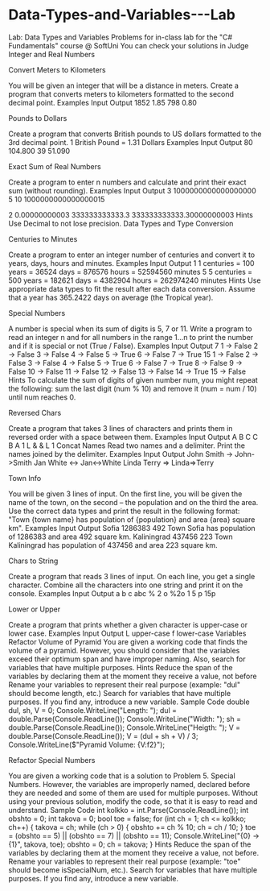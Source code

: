 # Data-Types-and-Variables---Lab
Lab: Data Types and Variables
Problems for in-class lab for the "C#  Fundamentals" course @ SoftUni
You can check your solutions in Judge
Integer and Real Numbers



Convert Meters to Kilometers



You will be given an integer that will be a distance in meters. Create a program that converts meters to kilometers formatted to the second decimal point.
Examples
Input	Output
1852	1.85
798	0.80



Pounds to Dollars



Create a program that converts British pounds to US dollars formatted to the 3rd decimal point.
1 British Pound = 1.31 Dollars
Examples
Input	Output
80	104.800
39	51.090



Exact Sum of Real Numbers



Create a program to enter n numbers and calculate and print their exact sum (without rounding).
Examples
Input	Output
3
1000000000000000000
5
10	1000000000000000015

2
0.00000000003
333333333333.3	333333333333.30000000003
Hints
Use Decimal to not lose precision.
Data Types and Type Conversion



Centuries to Minutes



Create a program to enter an integer number of centuries and convert it to years, days, hours and minutes.
Examples
Input	Output
1	1 centuries = 100 years = 36524 days = 876576 hours = 52594560 minutes
5	5 centuries = 500 years = 182621 days = 4382904 hours = 262974240 minutes
Hints
Use appropriate data types to fit the result after each data conversion.
Assume that a year has 365.2422 days on average (the Tropical year).



Special Numbers




A number is special when its sum of digits is 5, 7 or 11.
Write a program to read an integer n and for all numbers in the range 1…n to print the number and if it is special or not (True / False).
Examples
Input	Output
7	1 -> False
2 -> False
3 -> False
4 -> False
5 -> True
6 -> False
7 -> True
15	1 -> False
2 -> False
3 -> False
4 -> False
5 -> True
6 -> False
7 -> True
8 -> False
9 -> False
10 -> False
11 -> False
12 -> False
13 -> False
14 -> True
15 -> False
Hints
To calculate the sum of digits of given number num, you might repeat the following: sum the last digit (num % 10) and remove it (num = num / 10) until num reaches 0.



Reversed Chars





Create a program that takes 3 lines of characters and prints them in reversed order with a space between them.
Examples
Input	Output
A
B
C	C B A
1
L
&	& L 1
Concat Names
Read two names and a delimiter. Print the names joined by the delimiter.
Examples
Input	Output
John
Smith
->	John->Smith
Jan
White
<->	Jan<->White
Linda
Terry
=>	Linda=>Terry



Town Info



You will be given 3 lines of input. On the first line, you will be given the name of the town, on the second – the population and on the third the area. Use the correct data types and print the result in the following format:
"Town {town name} has population of {population} and area {area} square km".
Examples
Input	Output
Sofia
1286383
492	Town Sofia has population of 1286383 and area 492 square km.
Kaliningrad
437456
223	Town Kaliningrad has population of 437456 and area 223 square km.




Chars to String




Create a program that reads 3 lines of input. On each line, you get a single character. Combine all the characters into one string and print it on the console.
Examples
Input	Output
a
b
c	abc
%
2
o	%2o
1
5
p	15p




Lower or Upper




Create a program that prints whether a given character is upper-case or lower case.
Examples
Input	Output
L	upper-case
f	lower-case
Variables
Refactor Volume of Pyramid 
You are given a working code that finds the volume of a pyramid. However, you should consider that the variables exceed their optimum span and have improper naming. Also, search for variables that have multiple purposes.
Hints
Reduce the span of the variables by declaring them at the moment they receive a value, not before
Rename your variables to represent their real purpose (example: "dul" should become length, etc.)
Search for variables that have multiple purposes. If you find any, introduce a new variable.
Sample Code
double dul, sh, V = 0;
Console.WriteLine("Length: ");
dul = double.Parse(Console.ReadLine());
Console.WriteLine("Width: ");
sh = double.Parse(Console.ReadLine());
Console.WriteLine("Heigth: ");
V = double.Parse(Console.ReadLine());
V = (dul + sh + V) / 3;
Console.WriteLine($"Pyramid Volume: {V:f2}");




Refactor Special Numbers




You are given a working code that is a solution to Problem 5. Special Numbers. However, the variables are improperly named, declared before they are needed and some of them are used for multiple purposes. Without using your previous solution, modify the code, so that it is easy to read and understand.
Sample Code
int kolkko = int.Parse(Console.ReadLine());
int obshto = 0;
int takova = 0;
bool toe = false;
for (int ch = 1; ch <= kolkko; ch++)
{
    takova = ch;
    while (ch > 0)
    {
        obshto += ch % 10;
        ch = ch / 10;
    }
    toe = (obshto == 5) || (obshto == 7) || (obshto == 11);
    Console.WriteLine("{0} -> {1}", takova, toe);
    obshto = 0;
    ch = takova;
}
Hints
Reduce the span of the variables by declaring them at the moment they receive a value, not before.
Rename your variables to represent their real purpose (example: "toe" should become isSpecialNum, etc.).
Search for variables that have multiple purposes. If you find any, introduce a new variable.
